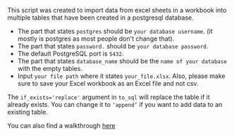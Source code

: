 This script was created to import data from excel sheets in a workbook into multiple tables that have been created in a postgresql database.


- The part that states `postgres` should be `your database username`. (it mostly is postgres as most people don't change that).
- The part that states `password.` should be `your database password`.
- The default PostgreSQL port is `5432`.
- The part that states `database_name` should be the `name of your database` with the empty tables.
- Input `your file path` where it states `your_file.xlsx`. Also, please make sure to save your Excel workbook as an Excel file and not csv.

The `if_exists='replace'` argument in `to_sql` will replace the table if it already exists. You can change it to `‘append’` if you want to add data to an existing table.

You can also find a walkthrough [here](https://medium.com/@aoluf/importing-tables-from-multiple-excel-spreadsheets-to-postgresql-a0947c43c357)
